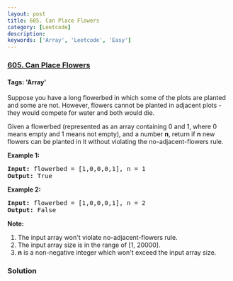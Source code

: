 ```yaml
---
layout: post
title: 605. Can Place Flowers
category: [Leetcode]
description: 
keywords: ['Array', 'Leetcode', 'Easy']
---
```

### [605. Can Place Flowers](https://leetcode.com/problems/can-place-flowers)

#### Tags: 'Array'

<div class="content__u3I1 question-content__JfgR"><div><p>Suppose you have a long flowerbed in which some of the plots are planted and some are not. However, flowers cannot be planted in adjacent plots - they would compete for water and both would die.</p>
<p>Given a flowerbed (represented as an array containing 0 and 1, where 0 means empty and 1 means not empty), and a number <b>n</b>, return if <b>n</b> new flowers can be planted in it without violating the no-adjacent-flowers rule.</p>
<p><b>Example 1:</b><br/>
</p><pre><b>Input:</b> flowerbed = [1,0,0,0,1], n = 1
<b>Output:</b> True
</pre>
<p></p>
<p><b>Example 2:</b><br/>
</p><pre><b>Input:</b> flowerbed = [1,0,0,0,1], n = 2
<b>Output:</b> False
</pre>
<p></p>
<p><b>Note:</b><br/>
</p><ol>
<li>The input array won't violate no-adjacent-flowers rule.</li>
<li>The input array size is in the range of [1, 20000].</li>
<li><b>n</b> is a non-negative integer which won't exceed the input array size.</li>
</ol>
<p></p></div></div>

### Solution
